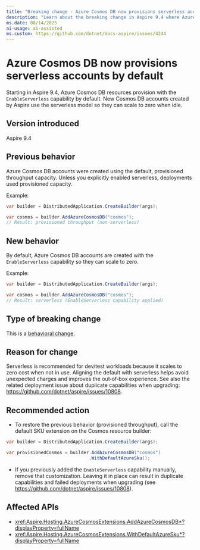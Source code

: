 ```yaml
---
title: "Breaking change - Azure Cosmos DB now provisions serverless accounts by default"
description: "Learn about the breaking change in Aspire 9.4 where Azure Cosmos DB resources default to serverless accounts so they can scale to zero."
ms.date: 08/14/2025
ai-usage: ai-assisted
ms.custom: https://github.com/dotnet/docs-aspire/issues/4244
---
```


# Azure Cosmos DB now provisions serverless accounts by default

Starting in Aspire 9.4, Azure Cosmos DB resources provision with the `EnableServerless` capability by default. New Cosmos DB accounts created by Aspire use the serverless model so they can scale to zero when idle.

## Version introduced

Aspire 9.4

## Previous behavior

Azure Cosmos DB accounts were created using the default, provisioned throughput capacity. Unless you explicitly enabled serverless, deployments used provisioned capacity.

Example:

```csharp
var builder = DistributedApplication.CreateBuilder(args);

var cosmos = builder.AddAzureCosmosDB("cosmos");
// Result: provisioned throughput (non-serverless)
```

## New behavior

By default, Azure Cosmos DB accounts are created with the `EnableServerless` capability so they can scale to zero.

Example:

```csharp
var builder = DistributedApplication.CreateBuilder(args);

var cosmos = builder.AddAzureCosmosDB("cosmos");
// Result: serverless (EnableServerless capability applied)
```

## Type of breaking change

This is a [behavioral change](../categories.md#behavioral-change).

## Reason for change

Serverless is recommended for dev/test workloads because it scales to zero cost when not in use. Aligning the default with serverless helps avoid unexpected charges and improves the out‑of‑box experience. See also the related deployment issue about duplicate capabilities when upgrading: <https://github.com/dotnet/aspire/issues/10808>.

## Recommended action

- To restore the previous behavior (provisioned throughput), call the default SKU extension on the Cosmos resource builder:

```csharp
var builder = DistributedApplication.CreateBuilder(args);

var provisionedCosmos = builder.AddAzureCosmosDB("cosmos")
                               .WithDefaultAzureSku();
```

- If you previously added the `EnableServerless` capability manually, remove that customization. Leaving it in place can result in duplicate capabilities and failed deployments when upgrading (see <https://github.com/dotnet/aspire/issues/10808>).

## Affected APIs

- <xref:Aspire.Hosting.AzureCosmosExtensions.AddAzureCosmosDB*?displayProperty=fullName>
- <xref:Aspire.Hosting.AzureCosmosExtensions.WithDefaultAzureSku*?displayProperty=fullName>
